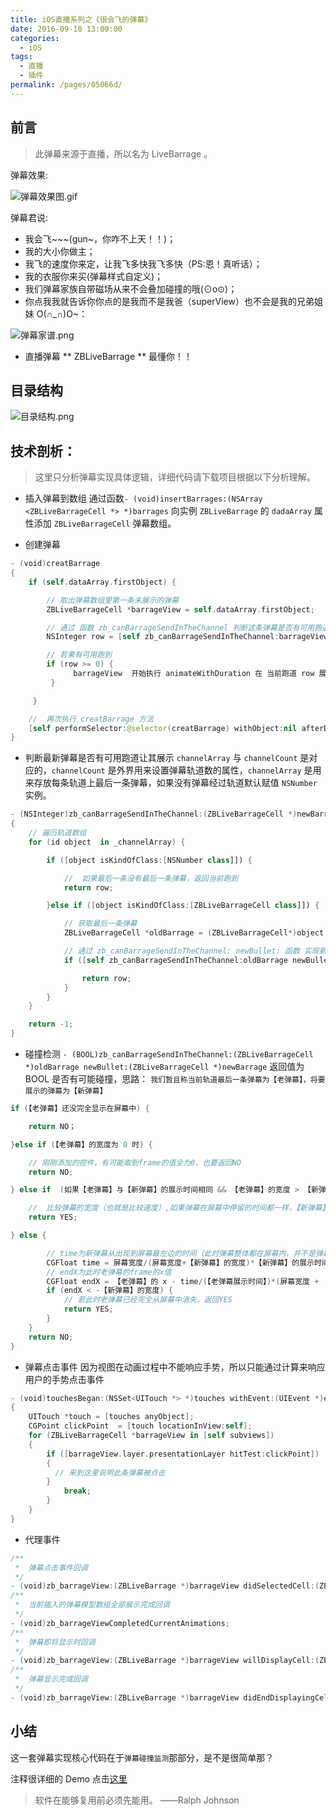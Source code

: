 ```yaml
---
title: iOS直播系列之《很会飞的弹幕》
date: 2016-09-10 13:00:00
categories: 
  - iOS
tags: 
  - 直播
  - 插件
permalink: /pages/05066d/
---
```


## 前言

> 此弹幕来源于直播，所以名为 LiveBarrage 。

弹幕效果:

![弹幕效果图.gif](https://cdn.jsdelivr.net/gh/itzhangbao/supplies/img/20201109161102.gif)

弹幕君说:

- 我会飞~~~(gun~，你咋不上天！！)；
- 我的大小你做主；
- 我飞的速度你来定，让我飞多快我飞多快（PS:恩！真听话）；
- 我的衣服你来买(弹幕样式自定义)；
- 我们弹幕家族自带磁场从来不会叠加碰撞的哦(⊙o⊙)；
- 你点我我就告诉你你点的是我而不是我爸（superView）也不会是我的兄弟姐妹 O(∩_∩)O~：

![弹幕家谱.png](https://cdn.jsdelivr.net/gh/itzhangbao/supplies/img/1240-20200903005624988-20200903005632255.png)

- 直播弹幕 ** ZBLiveBarrage ** 最懂你！！

## 目录结构

![目录结构.png](https://cdn.jsdelivr.net/gh/itzhangbao/supplies/img/1240-20200903005640031.png)

## 技术剖析：

> 这里只分析弹幕实现具体逻辑，详细代码请下载项目根据以下分析理解。

- 插入弹幕到数组
  通过函数`- (void)insertBarrages:(NSArray <ZBLiveBarrageCell *> *)barrages`
  向实例 `ZBLiveBarrage` 的 `dadaArray` 属性添加 `ZBLiveBarrageCell` 弹幕数组。

- 创建弹幕

```swift
- (void)creatBarrage
{
    if (self.dataArray.firstObject) {

        // 取出弹幕数组里第一条未展示的弹幕
        ZBLiveBarrageCell *barrageView = self.dataArray.firstObject;

        // 通过 函数 zb_canBarrageSendInTheChannel 判断这条弹幕是否有可用跑道让其展示
        NSInteger row = [self zb_canBarrageSendInTheChannel:barrageView];

        // 若果有可用跑到
        if (row >= 0) {
              barrageView  开始执行 animateWithDuration 在 当前跑道 row 展示弹幕
         }

     }

    //  再次执行 creatBarrage 方法
    [self performSelector:@selector(creatBarrage) withObject:nil afterDelay:0.1f];
}
```

- 判断最新弹幕是否有可用跑道让其展示
  `channelArray` 与 `channelCount` 是对应的，`channelCount` 是外界用来设置弹幕轨道数的属性，`channelArray` 是用来存放每条轨道上最后一条弹幕，如果没有弹幕经过轨道默认赋值 `NSNumber` 实例。

```swift
- (NSInteger)zb_canBarrageSendInTheChannel:(ZBLiveBarrageCell *)newBarrage
{
    // 遍历轨道数组
    for (id object  in _channelArray) {

        if ([object isKindOfClass:[NSNumber class]]) {

            //  如果最后一条没有最后一条弹幕，返回当前跑到
            return row;

        }else if ([object isKindOfClass:[ZBLiveBarrageCell class]]) {

            // 获取最后一条弹幕
            ZBLiveBarrageCell *oldBarrage = (ZBLiveBarrageCell*)object;

            // 通过 zb_canBarrageSendInTheChannel: newBullet: 函数 实现新弹幕与当前跑道上最后一条弹幕的 碰撞检测
            if ([self zb_canBarrageSendInTheChannel:oldBarrage newBullet:newBarrage]) {

                return row;
            }
        }
    }

    return -1;
}
```

- 碰撞检测
  `- (BOOL)zb_canBarrageSendInTheChannel:(ZBLiveBarrageCell *)oldBarrage newBullet:(ZBLiveBarrageCell *)newBarrage`
  返回值为 BOOL 是否有可能碰撞，思路：
  `我们暂且称当前轨道最后一条弹幕为【老弹幕】，将要展示的弹幕为【新弹幕】`

```swift
if (【老弹幕】还没完全显示在屏幕中) {

    return NO；

}else if (【老弹幕】的宽度为 0 时) {

    // 刚刚添加的控件，有可能取到frame的值全为0，也要返回NO
    return NO;

} else if  (如果【老弹幕】与【新弹幕】的展示时间相同 && 【老弹幕】的宽度 > 【新弹幕】的宽度)  {

    //  比较弹幕的宽度（也就是比较速度）,如果弹幕在屏幕中停留的时间都一样，【新弹幕】宽度小于【老弹幕】就是永远追不上上一条弹幕,返回YES
    return YES;

} else {

        // time为新弹幕从出现到屏幕最左边的时间（此时弹幕整体都在屏幕内，并不是弹幕消失的时间）
        CGFloat time = 屏幕宽度/(屏幕宽度+【新弹幕】的宽度)*【新弹幕】的展示时间;
        // endX为此时老弹幕的frame的x值
        CGFloat endX = 【老弹幕】的 x - time/(【老弹幕展示时间】)*(屏幕宽度 + 【新弹幕】的宽度);
        if (endX < -【新弹幕】的宽度) {
            // 若此时老弹幕已经完全从屏幕中消失，返回YES
            return YES;
        }
    }
    return NO;
}

```

- 弹幕点击事件
  因为视图在动画过程中不能响应手势，所以只能通过计算来响应用户的手势点击事件

```swift
- (void)touchesBegan:(NSSet<UITouch *> *)touches withEvent:(UIEvent *)event
{
    UITouch *touch = [touches anyObject];
    CGPoint clickPoint  = [touch locationInView:self];
    for (ZBLiveBarrageCell *barrageView in [self subviews])
    {
        if ([barrageView.layer.presentationLayer hitTest:clickPoint])
        {
          // 来到这里说明此条弹幕被点击
        }
            break;
        }
    }
}
```

- 代理事件

```swift
/**
 *  弹幕点击事件回调
 */
- (void)zb_barrageView:(ZBLiveBarrage *)barrageView didSelectedCell:(ZBLiveBarrageCell *)cell;
/**
 *  当前插入的弹幕模型数组全部展示完成回调
 */
- (void)zb_barrageViewCompletedCurrentAnimations;
/**
 *  弹幕即将显示时回调
 */
- (void)zb_barrageView:(ZBLiveBarrage *)barrageView willDisplayCell:(ZBLiveBarrageCell *)cell;
/**
 *  弹幕显示完成回调
 */
- (void)zb_barrageView:(ZBLiveBarrage *)barrageView didEndDisplayingCell:(ZBLiveBarrageCell *)cell;
```

## 小结

这一套弹幕实现核心代码在于`弹幕碰撞监测`那部分，是不是很简单那？

注释很详细的 Demo 点击[这里](https://github.com/itzhangbao/ZBLiveBarrage)

> 软件在能够复用前必须先能用。
——Ralph Johnson
